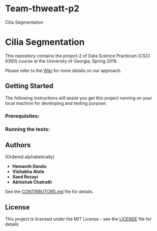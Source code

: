 # Team-thweatt-p2
Cilia Segmentation

# Cilia Segmentation

This repository contains the project-2 of Data Science Practicum (CSCI 8360) course at the University of Georgia, Spring 2019. 



Please refer to the [Wiki]() for more details on our approach.

## Getting Started 

The following instructions will assist you get this project running on your local machine for developing and testing purpose.

### Prerequisites:


### Running the tests:



## Authors
(Ordered alphabetically)

- **Hemanth Dandu** 
- **Vishakha Atole** 
- **Saed Rezayi**
- **Abhishek Chatrath**

See the [CONTRIBUTORS.md](https://github.com/dsp-uga/Team-thweatt-p2/blob/master/CONTRIBUTORS.md) file for details.

## License

This project is licensed under the MIT License - see the [LICENSE](https://github.com/dsp-uga/Team-thweatt-p2/blob/master/LICENSE) file for details
